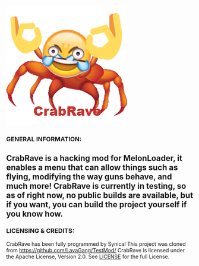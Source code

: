 ![Crab Rave](https://github.com/SynicalMC/CrabRave/blob/master/crabrave.png?raw=true)

### GENERAL INFORMATION:
CrabRave is a hacking mod for MelonLoader, it enables a menu that can allow things such as flying, modifying the way guns behave, and much more!
CrabRave is currently in testing, so as of right now, no public builds are available, but if you want, you can build the project yourself if you know how.
---

### LICENSING & CREDITS:
CrabRave has been fully programmed by Synical
This project was cloned from https://github.com/LavaGang/TestMod/
CrabRave is licensed under the Apache License, Version 2.0. See [LICENSE](https://github.com/LavaGang/TestMod/blob/master/LICENSE.md) for the full License.
